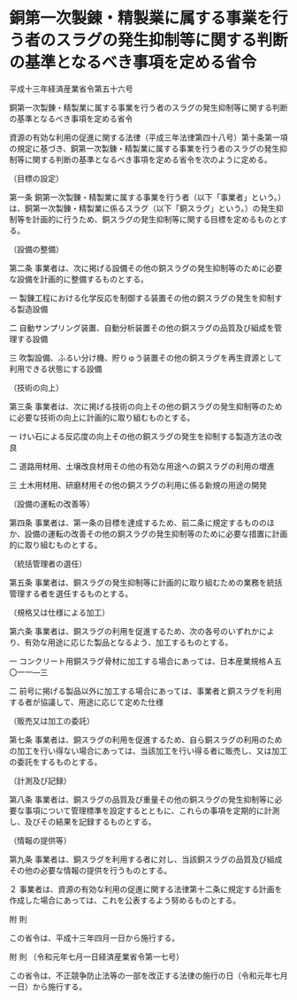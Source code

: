 # 銅第一次製錬・精製業に属する事業を行う者のスラグの発生抑制等に関する判断の基準となるべき事項を定める省令

平成十三年経済産業省令第五十六号

銅第一次製錬・精製業に属する事業を行う者のスラグの発生抑制等に関する判断の基準となるべき事項を定める省令

資源の有効な利用の促進に関する法律（平成三年法律第四十八号）第十条第一項の規定に基づき、銅第一次製錬・精製業に属する事業を行う者のスラグの発生抑制等に関する判断の基準となるべき事項を定める省令を次のように定める。

（目標の設定）

第一条 銅第一次製錬・精製業に属する事業を行う者（以下「事業者」という。）は、銅第一次製錬・精製業に係るスラグ（以下「銅スラグ」という。）の発生抑制等を計画的に行うため、銅スラグの発生抑制等に関する目標を定めるものとする。

（設備の整備）

第二条 事業者は、次に掲げる設備その他の銅スラグの発生抑制等のために必要な設備を計画的に整備するものとする。

一 製錬工程における化学反応を制御する装置その他の銅スラグの発生を抑制する製造設備

二 自動サンプリング装置、自動分析装置その他の銅スラグの品質及び組成を管理する設備

三 吹製設備、ふるい分け機、貯りゅう装置その他の銅スラグを再生資源として利用できる状態にする設備

（技術の向上）

第三条 事業者は、次に掲げる技術の向上その他の銅スラグの発生抑制等のために必要な技術の向上に計画的に取り組むものとする。

一 けい石による反応度の向上その他の銅スラグの発生を抑制する製造方法の改良

二 道路用材用、土壌改良材用その他の有効な用途への銅スラグの利用の増進

三 土木用材用、研磨材用その他の銅スラグの利用に係る新規の用途の開発

（設備の運転の改善等）

第四条 事業者は、第一条の目標を達成するため、前二条に規定するもののほか、設備の運転の改善その他の銅スラグの発生抑制等のために必要な措置に計画的に取り組むものとする。

（統括管理者の選任）

第五条 事業者は、銅スラグの発生抑制等に計画的に取り組むための業務を統括管理する者を選任するものとする。

（規格又は仕様による加工）

第六条 事業者は、銅スラグの利用を促進するため、次の各号のいずれかにより、有効な用途に応じた製品となるよう、加工するものとする。

一 コンクリート用銅スラグ骨材に加工する場合にあっては、日本産業規格Ａ五〇一一―三

二 前号に掲げる製品以外に加工する場合にあっては、事業者と銅スラグを利用する者が協議して、用途に応じて定めた仕様

（販売又は加工の委託）

第七条 事業者は、銅スラグの利用を促進するため、自ら銅スラグの利用のための加工を行い得ない場合にあっては、当該加工を行い得る者に販売し、又は加工の委託をするものとする。

（計測及び記録）

第八条 事業者は、銅スラグの品質及び重量その他の銅スラグの発生抑制等に必要な事項について管理標準を設定するとともに、これらの事項を定期的に計測し、及びその結果を記録するものとする。

（情報の提供等）

第九条 事業者は、銅スラグを利用する者に対し、当該銅スラグの品質及び組成その他の必要な情報の提供を行うものとする。

２ 事業者は、資源の有効な利用の促進に関する法律第十二条に規定する計画を作成した場合にあっては、これを公表するよう努めるものとする。

附 則

この省令は、平成十三年四月一日から施行する。

附 則 （令和元年七月一日経済産業省令第一七号）

この省令は、不正競争防止法等の一部を改正する法律の施行の日（令和元年七月一日）から施行する。
